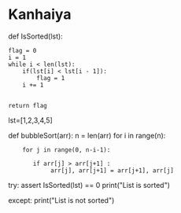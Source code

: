 # Kanhaiya
def IsSorted(lst): 
 
    flag = 0
    i = 1
    while i < len(lst): 
        if(lst[i] < lst[i - 1]): 
            flag = 1
        i += 1
          

    return flag

lst=[1,2,3,4,5]

        
def bubbleSort(arr):
    n = len(arr)
    for i in range(n):
 
        for j in range(0, n-i-1):
 
           if arr[j] > arr[j+1] :
                arr[j], arr[j+1] = arr[j+1], arr[j]

try:
    assert IsSorted(lst) == 0
    print("List is sorted")

except:
    print("List is not sorted")

